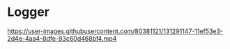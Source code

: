 # Logger

https://user-images.githubusercontent.com/80381121/131291147-11ef53e3-2d4e-4aa4-8dfe-93c60d468bf4.mp4

